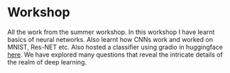 # Workshop
All the work from the summer workshop.
In this workshop I have learnt basics of neural networks.
Also learnt how CNNs work and worked on MNIST, Res-NET etc.
Also hosted a classifier using gradio in huggingface [here](Hemanth-Sai/Classifier).
We have explored many questions that reveal the intricate details of the realm of deep learning.
